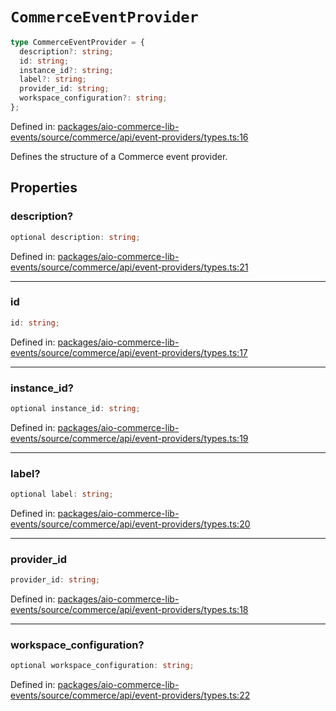 # `CommerceEventProvider`

```ts
type CommerceEventProvider = {
  description?: string;
  id: string;
  instance_id?: string;
  label?: string;
  provider_id: string;
  workspace_configuration?: string;
};
```

Defined in: [packages/aio-commerce-lib-events/source/commerce/api/event-providers/types.ts:16](https://github.com/adobe/aio-commerce-sdk/blob/db09d0de34ee085849efca6e0213ea525d0165dc/packages/aio-commerce-lib-events/source/commerce/api/event-providers/types.ts#L16)

Defines the structure of a Commerce event provider.

## Properties

### description?

```ts
optional description: string;
```

Defined in: [packages/aio-commerce-lib-events/source/commerce/api/event-providers/types.ts:21](https://github.com/adobe/aio-commerce-sdk/blob/db09d0de34ee085849efca6e0213ea525d0165dc/packages/aio-commerce-lib-events/source/commerce/api/event-providers/types.ts#L21)

---

### id

```ts
id: string;
```

Defined in: [packages/aio-commerce-lib-events/source/commerce/api/event-providers/types.ts:17](https://github.com/adobe/aio-commerce-sdk/blob/db09d0de34ee085849efca6e0213ea525d0165dc/packages/aio-commerce-lib-events/source/commerce/api/event-providers/types.ts#L17)

---

### instance_id?

```ts
optional instance_id: string;
```

Defined in: [packages/aio-commerce-lib-events/source/commerce/api/event-providers/types.ts:19](https://github.com/adobe/aio-commerce-sdk/blob/db09d0de34ee085849efca6e0213ea525d0165dc/packages/aio-commerce-lib-events/source/commerce/api/event-providers/types.ts#L19)

---

### label?

```ts
optional label: string;
```

Defined in: [packages/aio-commerce-lib-events/source/commerce/api/event-providers/types.ts:20](https://github.com/adobe/aio-commerce-sdk/blob/db09d0de34ee085849efca6e0213ea525d0165dc/packages/aio-commerce-lib-events/source/commerce/api/event-providers/types.ts#L20)

---

### provider_id

```ts
provider_id: string;
```

Defined in: [packages/aio-commerce-lib-events/source/commerce/api/event-providers/types.ts:18](https://github.com/adobe/aio-commerce-sdk/blob/db09d0de34ee085849efca6e0213ea525d0165dc/packages/aio-commerce-lib-events/source/commerce/api/event-providers/types.ts#L18)

---

### workspace_configuration?

```ts
optional workspace_configuration: string;
```

Defined in: [packages/aio-commerce-lib-events/source/commerce/api/event-providers/types.ts:22](https://github.com/adobe/aio-commerce-sdk/blob/db09d0de34ee085849efca6e0213ea525d0165dc/packages/aio-commerce-lib-events/source/commerce/api/event-providers/types.ts#L22)
